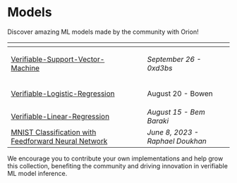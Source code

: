 # Models

Discover amazing ML models made by the community with Orion!&#x20;

<table data-card-size="large" data-view="cards"><thead><tr><th></th><th align="center"></th><th></th></tr></thead><tbody><tr><td><a href="https://github.com/gizatechxyz/orion_tutorials/tree/main/verifiable_support_vector_machine">Verifiable-Support-Vector-Machine</a></td><td align="center"></td><td><p></p><p><em>September 26 - 0xd3bs</em></p></td></tr><tr><td><a href="https://github.com/bowenyou/cairo-logistic-regression">Verifiable-Logistic-Regression</a></td><td align="center"></td><td><p></p><p>August 20 - Bowen</p></td></tr><tr><td><a href="https://github.com/BemTG/Verifiable-Linear-Regression-">Verifiable-Linear-Regression</a><br></td><td align="center"></td><td><em>August 15 - Bem Baraki</em></td></tr><tr><td><a href="https://github.com/gizatechxyz/orion_tutorials/blob/main/mnist_nn/QAT_MNIST_MLP.ipynb">MNIST Classification with Feedforward Neural Network</a></td><td align="center"></td><td> <em>June 8, 2023 - Raphael Doukhan</em></td></tr></tbody></table>

We encourage you to contribute your own implementations and help grow this collection, benefiting the community and driving innovation in verifiable ML model inference.
